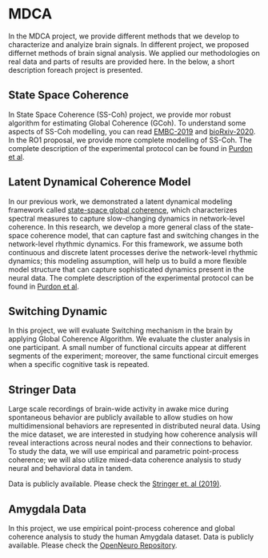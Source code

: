 # MDCA 
In the MDCA project, we provide different methods that we develop to characterize and analyize brain signals. In different project, we proposed differnet methods of brain signal analysis. We applied our methodologies on real data and parts of results are provided here. 
In the below, a short description foreach project is presented. 


## State Space Coherence 
In State Space Coherence (SS-Coh) project, we provide mor robust algorithm for estimating Global Coherence (GCoh). 
To understand some aspects of SS-Coh modelling, you can read [EMBC-2019](https://ieeexplore.ieee.org/abstract/document/8856634) and [bioRxiv-2020](https://www.biorxiv.org/content/10.1101/2020.07.13.199034v1.abstract). In the RO1 proposal, we provide more complete modelling of SS-Coh. 
The complete description of the experimental protocol can be found in [Purdon et al](https://www.pnas.org/doi/10.1073/pnas.1221180110).



##  Latent Dynamical Coherence Model 
 In our previous work, we demonstrated a latent dynamical modeling framework called [state-space global coherence](https://github.com/YousefiLab/MDCA/tree/main/State%20Space%20Coherence), which characterizes spectral measures to capture slow-changing dynamics in network-level coherence. In this research, we develop a more general class of the state-space coherence model, that can capture fast and switching changes in the network-level rhythmic dynamics. For this framework, we assume both continuous and discrete latent processes derive the network-level rhythmic dynamics; this modeling assumption, will help us to build a more flexible model structure that can capture sophisticated dynamics present in the neural data.
 The complete description of the experimental protocol can be found in [Purdon et al](https://www.pnas.org/doi/10.1073/pnas.1221180110).

## Switching Dynamic 
In this project, we will evaluate Switching mechanism in the brain by applying Global Coherence Algorithm. 
We evaluate the cluster analysis in one participant. A small number of functional circuits appear at different segments of the experiment; moreover, the same functional circuit emerges when a specific cognitive task is repeated.
## Stringer Data 
Large scale recordings of brain-wide activity in awake mice during spontaneous behavior are publicly available to allow studies on how multidimensional behaviors are represented in distributed neural data. 
Using the mice dataset, we are interested in studying how coherence analysis will reveal interactions across neural nodes and their connections to behavior. To study the data, we will use empirical and parametric point-process coherence; we will also utilize mixed-data coherence analysis to study neural and behavioral data in tandem.

Data is publicly available. Please check the [Stringer et. al (2019)](https://www.nature.com/articles/s41586-019-1346-5).
## Amygdala Data 
In this project, we use empirical point-process coherence and global coherence analysis to study the human Amygdala dataset.
Data is publicly available. Please check the [OpenNeuro Repository](https://openneuro.org/datasets/ds003374/versions/1.1.1).
